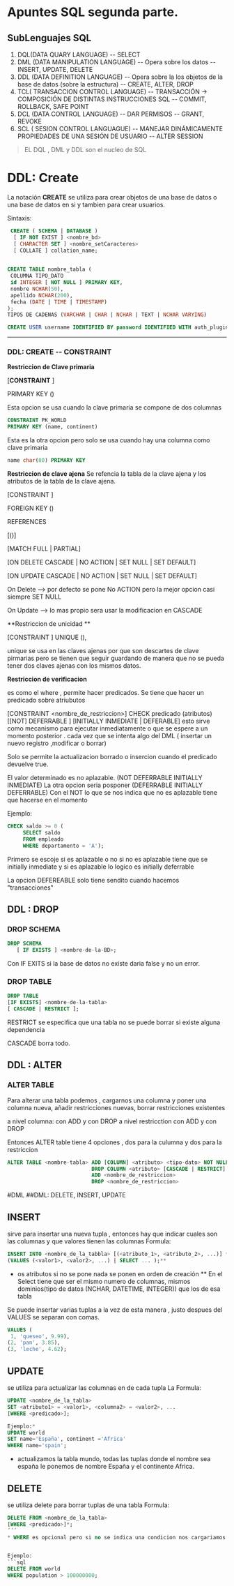 # Apuntes SQL segunda parte.

## SubLenguajes SQL <a name="subsql"></a>

1. DQL(DATA QUARY LANGUAGE) -- SELECT
1. DML (DATA MANIPULATION LANGUAGE) -- Opera sobre los datos -- INSERT, UPDATE, DELETE
1. DDL (DATA DEFINITION LANGUAGE) -- Opera sobre la los objetos de la base de datos (sobre la estructura) -- CREATE, ALTER, DROP
1. TCL( TRANSACCION CONTROL LANGUAGE) -- TRANSACCIÓN -> COMPOSICIÓN DE DISTINTAS INSTRUCCIONES SQL -- COMMIT, ROLLBACK, SAFE POINT
1. DCL (DATA CONTROL LANGUAGE) -- DAR PERMISOS -- GRANT, REVOKE
1. SCL ( SESION CONTROL LANGUAGUE) -- MANEJAR DINÁMICAMENTE PROPIEDADES DE UNA SESIÓN DE USUARIO -- ALTER SESSION

> EL DQL , DML y DDL son el nucleo de SQL

# DDL: Create
La notación **CREATE** se utiliza para crear objetos de una base de datos o una base de datos en si y tambien para crear usuarios.

Sintaxis:
```SQL
 CREATE ( SCHEMA | DATABASE )  
  [ IF NOT EXIST ] <nombre_bd> 
  [ CHARACTER SET ] <nombre_setCaracteres>
  [ COLLATE ] collation_name;
  
```
```sql
CREATE TABLE nombre_tabla (
 COLUMNA TIPO_DATO
 id INTEGER [ NOT NULL ] PRIMARY KEY,
 nombre NCHAR(50),
 apellido NCHAR(200),
 fecha (DATE | TIME | TIMESTAMP)
);
TIPOS DE CADENAS (VARCHAR | CHAR | NCHAR | TEXT | NCHAR VARYING)
```
``` sql
CREATE USER username IDENTIFIED BY password IDENTIFIED WITH auth_plugin;
```

***

### DDL: CREATE -- CONSTRAINT
**Restriccion de Clave primaria**

[**CONSTRAINT** <nombre-restriccion>]
 
 PRIMARY KEY (<atributos>)
 
 Esta opcion se usa cuando la clave primaria se compone de dos columnas
 
 ```sql
 CONSTRAINT PK_WORLD
 PRIMARY KEY (name, continent)
 ```
Esta es la otra opcion pero solo se usa cuando hay una columna como clave primaria
```sql
name char(80) PRIMARY KEY
```
**Restriccion de clave ajena**
Se refencia la tabla de la clave ajena y los atributos de la tabla de la clave ajena.
 

[CONSTRAINT <nombre-restriccion>]
 
 FOREIGN KEY (<atributos>)
 
 REFERENCES <nombre-tabla-referecniada>
 
 [(<atributos-referenciados>)]
 
 [MATCH FULL | PARTIAL]
 
 [ON DELETE 
            CASCADE | NO ACTION | SET NULL | SET DEFAULT]
 
 [ON UPDATE 
            CASCADE | NO ACTION | SET NULL | SET DEFAULT]
 
 On Delete --> por defecto se pone No ACTION pero la mejor opcion casi siempre SET NULL
 
 On Update --> lo mas propio sera usar la modificacion en CASCADE
 
**Restriccion de unicidad **

[CONSTRAINT <nombre-de-la-restriccion>]
 UNIQUE (<atributos>),

unique se usa en las claves ajenas por que son descartes de clave pirmarias pero se tienen que seguir guardando de manera que no se pueda tener dos claves ajenas con los mismos datos.

**Restriccion de verificacion**

es como el where , permite hacer predicados.
Se tiene que hacer un predicado sobre atriubutos

[CONSTRAINT <nombre_de_restriccion>]
CHECK predicado (atributos)
[[NOT] DEFERRABLE ]
[INITIALLY INMEDIATE | DEFERABLE]  esto sirve como mecanismo para ejecutar inmediatamente o que se espere a un momento posterior . cada vez que se intenta algo del DML ( insertar un nuevo registro ,modificar o borrar) 

Solo se permite la actualizacion borrado o insercion cuando el predicado devuelve true.

El valor determinado es no aplazable. (NOT DEFERRABLE INITIALLY INMEDIATE)
La otra opcion seria posponer (DEFERRABLE INITIALLY DEFERRABLE)
Con el NOT lo que se nos indica que no es aplazable tiene que hacerse en el momento

Ejemplo: 
```sql
CHECK saldo >= 0 (
     SELECT saldo
     FROM empleado
     WHERE departamento = 'A'); 
```
Primero se escoje si es aplazable o no 
si no es aplazable tiene que se initially inmediate
y si es aplazable lo logico es initially deferrable

La opcion DEFEREABLE solo tiene sendito cuando hacemos "transacciones"

## DDL : DROP
### DROP SCHEMA

```SQL
DROP SCHEMA 
   [ IF EXISTS ] <nombre-de-la-BD>;
```

Con IF EXITS si la base de datos no existe daria false y no un error.

### DROP TABLE 

```SQL
DROP TABLE
[IF EXISTS] <nombre-de-la-tabla>
[ CASCADE | RESTRICT ];
```
RESTRICT se especifica que una tabla no se puede borrar si existe alguna dependencia

CASCADE borra todo.


## DDL : ALTER
### ALTER TABLE

Para alterar una tabla podemos , cargarnos una columna y poner una columna nueva, añadir restricciones nuevas, borrar restricciones existentes

a nivel columna: con ADD y con DROP
a nivel restricction con ADD y con DROP 

Entonces ALTER table tiene 4 opciones , dos para la culumna y dos para la restriccion

```sql
ALTER TABLE <nombre-tabla> ADD [COLUMN] <atributo> <tipo-dato> NOT NULL ...
                           DROP COLUMN <atributo> [CASCADE | RESTRICT]
                           ADD <nombre_de_restriccion>
                           DROP <nombre_de_restriccion>
```
#DML 
##DML: DELETE, INSERT, UPDATE
## INSERT
sirve para insertar una nueva tupla , entonces hay que indicar cuales son las columnas y que valores tienen las columnas
Formula:
```sql
INSERT INTO <nombre_de_la_tabbla> [(<atributo_1>, <atributo_2>, ...)] * l
(VALUES (<valor1>, <valor2>, ...) | SELECT ... );** 
```
* os atributos si no se pone nada se ponen en orden de creación
** En el Select tiene que ser el mismo numero de columnas, mismos dominios(tipo de datos (NCHAR, DATETIME, INTEGER)) que los de esa tabla

Se puede insertar varias tuplas a la vez de esta manera , justo despues del VALUES se separan con comas.
```sql
VALUES (
 1, 'queseo', 9.99),
(2, 'pan', 3.85),
(3, 'leche', 4.62);
```
## UPDATE
se utiliza para actualizar las columnas en de cada tupla
La Formula: 
```sql
UPDATE <nombre_de_la_tabla>
SET <atributo1> = <valor1>, <columna2> = <valor2>, ...
[WHERE <predicado>];

Ejemplo:*
UPDATE world
SET name='España', continent ='Africa'
WHERE name='spain';

```
* actualizamos la tabla mundo, todas las tuplas donde el nombre sea españa le ponemos de nombre España y el continente Africa. 

## DELETE
se utiliza delete para borrar tuplas de una tabla
Formula: 
```sql
DELETE FROM <nombre_de_la_tabla>
[WHERE <predicado>]*;
´´´
* WHERE es opcional pero si no se indica una condicion nos cargariamos toda la tabla.


Ejemplo: 
```sql
DELETE FROM world
WHERE population > 100000000;
```
